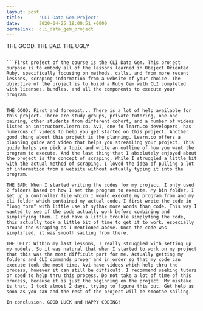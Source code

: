 ```yaml
---
layout: post
title:      "CLI Data Gem Project"
date:       2020-04-25 18:00:51 +0000
permalink:  cli_data_gem_project
---
```


THE GOOD. THE BAD. THE UGLY

```

```First project of the course is the CLI Data Gem. This project purpose is to embody all of the lessons learned in Obeject Oriented Ruby, specifically focusing on methods, calls, and from more recent lessons, scraping information from a website of your choice. The objective of the project is to build a Ruby Gem with CLI completed with licenses, bundles, and all the components to execute your program. 

```

```My personal experience of this project, if I had to rate on a scale of 1-10 (bad-worst), would be about a 6. I have complied my experience into 3 categories, thanks to Clint Eastwood, labeled THE GOOD, THE BAD, AND THE UGLY.  So without further ado, lets get into it.

THE GOOD: First and foremost... There is a lot of help available for this project. There are study groups, private tutoring, one-one pairing, other students from different cohort, and a number of videos listed on instructors.learn.co. Avi, one fo learn.co developers, has numerous of videos to help you get started on this project. Another good thing about this project is the planning. Learn.co offers a planning guide and video that helps you streamling your project. This guide helps you pick a topic and write an outline of how you want the program to execute. And the last thing that I absolutely enjoyed about the project is the concept of scraping. While I struggled a little bit with the actual method of scraping, I loved the idea of pulling a lot of information from a website without actually typing it into the program.

THE BAD: When I started writing the codes for my project, I only used 2 folders based on how I set the program to execute. My bin folder, I set up a controller file which I would execute my program from and my cli folder which contained my actual code. I first wrote the code in "long form" with little use of sythax more words than code. This way I wanted to see if the code actually work before combining and simplifying them. I did have a little trouble simplyfing the code, this actually took a little bit of time to get it to work. especially around the scraping as I mentioned above. Once the code was simplified, it was smooth sailing from there. 

THE UGLY: Within my last lessons, I really struggled with setting up my models. So it was natural that when I started to work on my project that this was the most difficult part for me. Actually getting my folders and CLI commands proper and in order so that my code can execute took the most time. Avi have videos which help thru the process, however it can still be difficult. I recommend seeking tutors or coed to help thru this process. Do not take a lot of time of this process, because it is just the beginning on the project. My mistake is that, I took almost 2 days, trying to figure this out. Get help as soon as you can and the rest of the project will be smoothe sailing.

In conclusion, GOOD LUCK and HAPPY CODING! 

